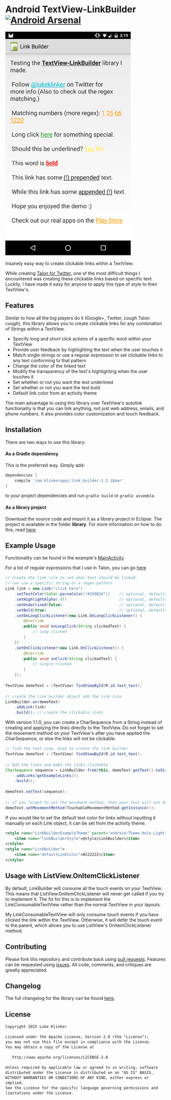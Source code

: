 # Android TextView-LinkBuilder [![Android Arsenal](https://img.shields.io/badge/Android%20Arsenal-TextView--LinkBuilder-green.svg?style=flat)](https://android-arsenal.com/details/1/2049)

![Screenshot](preview.png)

Insanely easy way to create clickable links within a TextView. 

While creating [Talon for Twitter](https://github.com/klinker24/Talon-for-Twitter), one of the most difficult things I encountered was creating these clickable links based on specific text. Luckily, I have made it easy for anyone to apply this type of style to their TextView's.

## Features

Similar to how all the big players do it (Google+, Twitter, *cough* Talon *cough*), this library allows you to create clickable links for any combination of Strings within a TextView.

 - Specify long and short click actions of a specific word within your TextView
 - Provide user feedback by highlighting the text when the user touches it
 - Match single strings or use a regular expression to set clickable links to any text conforming to that pattern
 - Change the color of the linked text
 - Modify the transparency of the text's highlighting when the user touches it
 - Set whether or not you want the text underlined
 - Set whether or not you want the text bold
 - Default link color from an activity theme

The main advantage to using this library over TextView's autolink functionality is that you can link anything, not just web address, emails, and phone numbers. It also provides color customization and touch feedback.

## Installation

There are two ways to use this library:

#### As a Gradle dependency

This is the preferred way. Simply add:

```groovy
dependencies {
    compile 'com.klinkerapps:link_builder:1.3.1@aar'
}
```

to your project dependencies and run `gradle build` or `gradle assemble`.

#### As a library project

Download the source code and import it as a library project in Eclipse. The project is available in the folder **library**. For more information on how to do this, read [here](http://developer.android.com/tools/projects/index.html#LibraryProjects).

## Example Usage

Functionality can be found in the example's [MainActivity](https://github.com/klinker24/Android-TextView-LinkBuilder/blob/master/example/src/main/java/com/klinker/android/link_builder_example/MainActivity.java)

For a list of regular expressions that I use in Talon, you can go [here](https://github.com/klinker24/Talon-for-Twitter/blob/master/src/main/java/com/klinker/android/twitter/utils/text/Regex.java)

```java
// Create the link rule to set what text should be linked.
// can use a specific string or a regex pattern
Link link = new Link("click here")
    .setTextColor(Color.parseColor("#259B24"))    // optional, defaults to holo blue
    .setHighlightAlpha(.4f) 					  // optional, defaults to .15f
    .setUnderlined(false) 						  // optional, defaults to true
    .setBold(true)      						  // optional, defaults to false
    .setOnLongClickListener(new Link.OnLongClickListener() {
        @Override
        public void onLongClick(String clickedText) {
        	// long clicked
        }
    })
    .setOnClickListener(new Link.OnClickListener() {
        @Override
        public void onClick(String clickedText) {
        	// single clicked
        }
    });

TextView demoText = (TextView) findViewById(R.id.test_text);

// create the link builder object add the link rule
LinkBuilder.on(demoText)
    .addLink(link)
    .build(); // create the clickable links
```

With version 1.1.0, you can create a CharSequence from a String instead of creating and applying the links directly to the TextView. Do not forget to set the movement method on your TextView's after you have applied the CharSequence, or else the links will not be clickable.

```java
// find the text view. Used to create the link builder
TextView demoText = (TextView) findViewById(R.id.test_text);

// Add the links and make the links clickable
CharSequence sequence = LinkBuilder.from(this, demoText.getText().toString())
    .addLinks(getExampleLinks())
    .build();

demoText.setText(sequence);

// if you forget to set the movement method, then your text will not be clickable!
demoText.setMovementMethod(TouchableMovementMethod.getInstance());
```

If you would like to set the default text color for links without inputting it manually on each Link object, it can be set from the activity theme.

```xml
<style name="LinkBuilderExampleTheme" parent="android:Theme.Holo.Light">
    <item name="linkBuilderStyle">@style/LinkBuilder</item>
</style>
<style name="LinkBuilder">
    <item name="defaultLinkColor">#222222</item>
</style>
```

## Usage with ListView.OnItemClickListener

By default, LinkBuilder will consume all the touch events on your TextView. This means that ListView.OnItemClickListener will never get called if you try to implement it. The fix for this is to implement the LinkConsumableTextView rather than the normal TextView in your layouts.

My LinkConsumableTextView will only consume touch events if you have clicked the link within the TextView. Otherwise, it will defer the touch event to the parent, which allows you to use ListView's OnItemClickListener method.

## Contributing

Please fork this repository and contribute back using [pull requests](https://github.com/klinker24/Android-TextView-LinkBuilder/pulls). Features can be requested using [issues](https://github.com/klinker24/Android-TextView-LinkBuilder/issues). All code, comments, and critiques are greatly appreciated.

## Changelog

The full changelog for the library can be found [here](https://github.com/klinker24/Android-TextView-LinkBuilder/blob/master/changelog.md).


## License

    Copyright 2015 Luke Klinker

    Licensed under the Apache License, Version 2.0 (the "License");
    you may not use this file except in compliance with the License.
    You may obtain a copy of the License at

       http://www.apache.org/licenses/LICENSE-2.0

    Unless required by applicable law or agreed to in writing, software
    distributed under the License is distributed on an "AS IS" BASIS,
    WITHOUT WARRANTIES OR CONDITIONS OF ANY KIND, either express or implied.
    See the License for the specific language governing permissions and
    limitations under the License.
